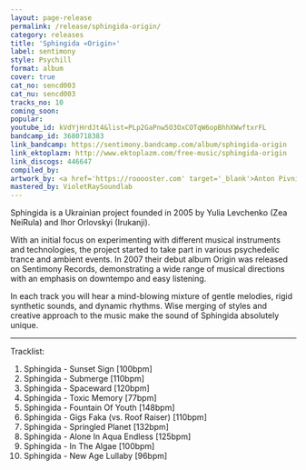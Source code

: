 ```yaml
---
layout: page-release
permalink: /release/sphingida-origin/
category: releases
title: 'Sphingida «Origin»'
label: sentimony
style: Psychill
format: album
cover: true
cat_no: sencd003
cat_nu: sencd003
tracks_no: 10
coming_soon: 
popular: 
youtube_id: kVdYjHrdJt4&list=PLp2GaPnw5O3OxCOTqW6opBhhXWwftxrFL
bandcamp_id: 3680718383
link_bandcamp: https://sentimony.bandcamp.com/album/sphingida-origin
link_ektoplazm: http://www.ektoplazm.com/free-music/sphingida-origin
link_discogs: 446647
compiled_by: 
artwork_by: <a href='https://rooooster.com' target='_blank'>Anton Pivniuk</a>
mastered_by: VioletRaySoundlab
---
```


Sphingida is a Ukrainian project founded in 2005 by Yulia Levchenko (Zea NeiRula) and Ihor Orlovskyi (Irukanji). 

With an initial focus on experimenting with different musical instruments and technologies, the project started to take part in various psychedelic trance and ambient events. In 2007 their debut album Origin was released on Sentimony Records, demonstrating a wide range of musical directions with an emphasis on downtempo and easy listening.

In each track you will hear a mind-blowing mixture of gentle melodies, rigid synthetic sounds, and dynamic rhythms. Wise merging of styles and creative approach to the music make the sound of Sphingida absolutely unique.

---
Tracklist:

01. Sphingida - Sunset Sign [100bpm]
02. Sphingida - Submerge [110bpm]
03. Sphingida - Spaceward [120bpm]
04. Sphingida - Toxic Memory [77bpm]
05. Sphingida - Fountain Of Youth [148bpm]
06. Sphingida - Gigs Faka (vs. Roof Raiser) [110bpm]
07. Sphingida - Springled Planet [132bpm]
08. Sphingida - Alone In Aqua Endless [125bpm]
09. Sphingida - In The Algae [100bpm]
10. Sphingida - New Age Lullaby [96bpm]
